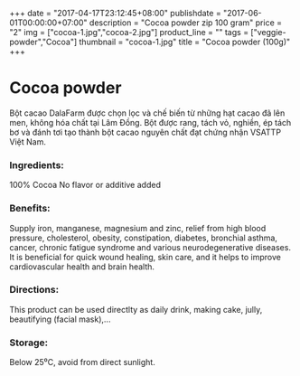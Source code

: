+++
date = "2017-04-17T23:12:45+08:00"
publishdate = "2017-06-01T00:00:00+07:00"
description = "Cocoa powder zip 100 gram"
price = "2"
img = ["cocoa-1.jpg","cocoa-2.jpg"]
product_line = ""
tags = ["veggie-powder","Cocoa"]
thumbnail = "cocoa-1.jpg"
title = "Cocoa powder (100g)"
+++

# Cocoa powder

Bột cacao DalaFarm được chọn lọc và chế biến từ những hạt cacao  đã lên men, không hóa chất tại Lâm Đồng. 
Bột được rang, tách vỏ,  nghiền, ép tách bơ và đánh tơi tạo thành bột cacao nguyên chất đạt chứng nhận VSATTP Việt Nam.


### Ingredients: 
100% Cocoa
No flavor or additive added

### Benefits: 
Supply iron, manganese, magnesium and zinc, relief from high blood pressure, cholesterol,  obesity, constipation, diabetes, bronchial  asthma, cancer, chronic fatigue syndrome  and various neurodegenerative diseases.  It is beneficial for quick wound healing, skin  care, and it helps to improve cardiovascular  health and brain health.

### Directions:  
This product can be used directlty as  daily drink, making cake, jully, beautifying (facial mask),...

### Storage: 
Below 25⁰C, avoid from direct sunlight.

